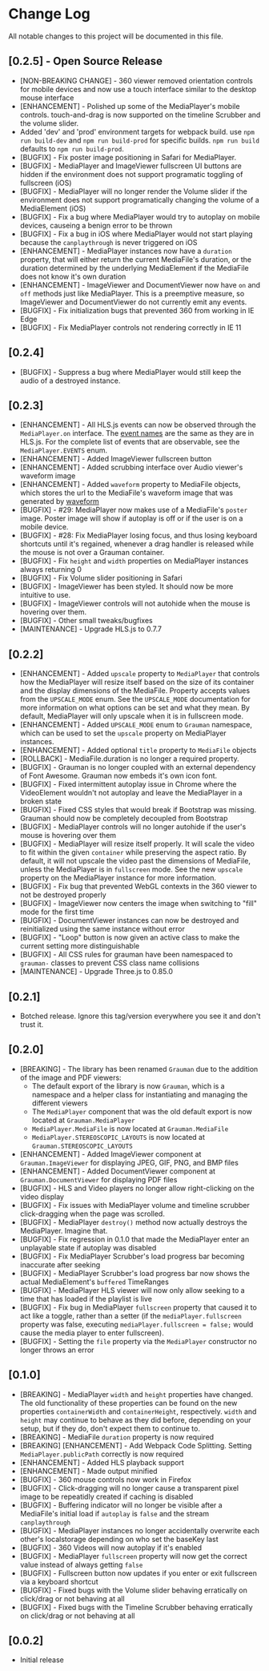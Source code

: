 # Change Log
All notable changes to this project will be documented in this file.

## [0.2.5] - Open Source Release
- [NON-BREAKING CHANGE] - 360 viewer removed orientation controls for mobile devices and now use a touch interface similar to the desktop mouse interface
- [ENHANCEMENT] - Polished up some of the MediaPlayer's mobile controls. touch-and-drag is now supported on the timeline Scrubber and the volume slider.
- Added 'dev' and 'prod' environment targets for webpack build. use `npm run build-dev` and `npm run build-prod` for specific builds. `npm run build` defaults to `npm run build-prod`.
- [BUGFIX] - Fix poster image positioning in Safari for MediaPlayer.
- [BUGFIX] - MediaPlayer and ImageViewer fullscreen UI buttons are hidden if the environment does not support programatic toggling of fullscreen (iOS)
- [BUGFIX] - MediaPlayer will no longer render the Volume slider if the environment does not support programatically changing the volume of a MediaElement (iOS)
- [BUGFIX] - Fix a bug where MediaPlayer would try to autoplay on mobile devices, causeing a benign error to be thrown
- [BUGFIX] - Fix a bug in iOS where MediaPlayer would not start playing because the `canplaythrough` is never triggered on iOS
- [ENHANCEMENT] - MediaPlayer instances now have a `duration` property, that will either return the current MediaFile's duration, or the duration determined by the underlying MediaElement if the MediaFile does not know it's own duration
- [ENHANCEMENT] - ImageViewer and DocumentViewer now have `on` and `off` methods just like MediaPlayer. This is a preemptive measure, so ImageViewer and DocumentViewer do not currently emit any events.
- [BUGFIX] - Fix initialization bugs that prevented 360 from working in IE Edge
- [BUGFIX] - Fix MediaPlayer controls not rendering correctly in IE 11

## [0.2.4]
- [BUGFIX] - Suppress a bug where MediaPlayer would still keep the audio of a destroyed instance.

## [0.2.3]
- [ENHANCEMENT] - All HLS.js events can now be observed through the `MediaPlayer.on` interface. The [event names](https://github.com/video-dev/hls.js/blob/master/src/events.js) are the same as they are in HLS.js. For the complete list of events that are observable, see the `MediaPlayer.EVENTS` enum.
- [ENHANCEMENT] - Added ImageViewer fullscreen button
- [ENHANCEMENT] - Added scrubbing interface over Audio viewer's waveform image
- [ENHANCEMENT] - Added `waveform` property to MediaFile objects, which stores the url to the MediaFile's waveform image that was generated by [waveform](https://github.com/rzurad/waveform)
- [BUGFIX] - #29: MediaPlayer now makes use of a MediaFile's `poster` image. Poster image will show if autoplay is off or if the user is on a mobile device.
- [BUGFIX] - #28: Fix MediaPlayer losing focus, and thus losing keyboard shortcuts until it's regained, whenever a drag handler is released while the mouse is not over a Grauman container.
- [BUGFIX] - Fix `height` and `width` properties on MediaPlayer instances always returning 0
- [BUGFIX] - Fix Volume slider positioning in Safari
- [BUGFIX] - ImageViewer has been styled. It should now be more intuitive to use.
- [BUGFIX] - ImageViewer controls will not autohide when the mouse is hovering over them.
- [BUGFIX] - Other small tweaks/bugfixes
- [MAINTENANCE] - Upgrade HLS.js to 0.7.7

## [0.2.2]
- [ENHANCEMENT] - Added `upscale` property to `MediaPlayer` that controls how the MediaPlayer will resize itself based on the size of its container and the display dimensions of the MediaFile. Property accepts values from the `UPSCALE_MODE` enum. See the `UPSCALE_MODE` documentation for more information on what options can be set and what they mean. By default, MediaPlayer will only upscale when it is in fullscreen mode.
- [ENHANCEMENT] - Added `UPSCALE_MODE` enum to `Grauman` namespace, which can be used to set the `upscale` property on MediaPlayer instances.
- [ENHANCEMENT] - Added optional `title` property to `MediaFile` objects
- [ROLLBACK] - MediaFile.duration is no longer a required property.
- [BUGFIX] - Grauman is no longer coupled with an external dependency of Font Awesome. Grauman now embeds it's own icon font.
- [BUGFIX] - Fixed intermittent autoplay issue in Chrome where the VideoElement wouldn't not autoplay and leave the MediaPlayer in a broken state
- [BUGFIX] - Fixed CSS styles that would break if Bootstrap was missing. Grauman should now be completely decoupled from Bootstrap
- [BUGFIX] - MediaPlayer controls will no longer autohide if the user's mouse is hovering over them
- [BUGFIX] - MediaPlayer will resize itself properly. It will scale the video to fit within the given `container` while preserving the aspect ratio. By default, it will not upscale the video past the dimensions of MediaFile, unless the MediaPlayer is in `fullscreen` mode. See the new `upscale` property on the MediaPlayer instance for more information.
- [BUGFIX] - Fix bug that prevented WebGL contexts in the 360 viewer to not be destroyed properly
- [BUGFIX] - ImageViewer now centers the image when switching to "fill" mode for the first time
- [BUGFIX] - DocumentViewer instances can now be destroyed and reinitialized using the same instance without error
- [BUGFIX] - "Loop" button is now given an active class to make the current setting more distinguishable
- [BUGFIX] - All CSS rules for grauman have been namespaced to `grauman-` classes to prevent CSS class name collisions
- [MAINTENANCE] - Upgrade Three.js to 0.85.0

## [0.2.1]
- Botched release. Ignore this tag/version everywhere you see it and don't trust it.

## [0.2.0]
- [BREAKING] - The library has been renamed `Grauman` due to the addition of the image and PDF viewers:
  - The default export of the library is now `Grauman`, which is a namespace and a helper class for instantiating and managing the different viewers
  - The `MediaPlayer` component that was the old default export is now located at `Grauman.MediaPlayer`
  - `MediaPlayer.MediaFile` is now located at `Grauman.MediaFile`
  - `MediaPlayer.STEREOSCOPIC_LAYOUTS` is now located at `Grauman.STEREOSCOPIC_LAYOUTS`
- [ENHANCEMENT] - Added ImageViewer component at `Grauman.ImageViewer` for displaying JPEG, GIF, PNG, and BMP files
- [ENHANCEMENT] - Added DocumentViewer component at `Grauman.DocumentViewer` for displaying PDF files
- [BUGFIX] - HLS and Video players no longer allow right-clicking on the video display
- [BUGFIX] - Fix issues with MediaPlayer volume and timeline scrubber click-dragging when the page was scrolled.
- [BUGFIX] - MediaPlayer `destroy()` method now actually destroys the MediaPlayer. Imagine that.
- [BUGFIX] - Fix regression in 0.1.0 that made the MediaPlayer enter an unplayable state if autoplay was disabled
- [BUGFIX] - Fix MediaPlayer Scrubber's load progress bar becoming inaccurate after seeking
- [BUGFIX] - MediaPlayer Scrubber's load progress bar now shows the actual MediaElement's `buffered` TimeRanges
- [BUGFIX] - MediaPlayer HLS viewer will now only allow seeking to a time that has loaded if the playlist is live
- [BUGFIX] - Fix bug in MediaPlayer `fullscreen` property that caused it to act like a toggle, rather than a setter (if the `mediaPlayer.fullscreen` property was false, executing `mediaPlayer.fullscreen = false;` would cause the media player to enter fullscreen).
- [BUGFIX] - Setting the `file` property via the `MediaPlayer` constructor no longer throws an error

## [0.1.0]
- [BREAKING] - MediaPlayer `width` and `height` properties have changed. The old functionality of these properties can be found on the new properties `containerWidth` and `containerHeight`, respectively. `width` and `height` may continue to behave as they did before, depending on your setup, but if they do, don't expect them to continue to.
- [BREAKING] - MediaFile `duration` property is now required
- [BREAKING] [ENHANCEMENT] - Add Webpack Code Splitting. Setting `MediaPlayer.publicPath` correctly is now required
- [ENHANCEMENT] - Added HLS playback support
- [ENHANCEMENT] - Made output minified
- [BUGFIX] - 360 mouse controls now work in Firefox
- [BUGFIX] - Click-dragging will no longer cause a transparent pixel image to be repeatidly created if caching is disabled
- [BUGFIX] - Buffering indicator will no longer be visible after a MediaFile's initial load if `autoplay` is `false` and the stream `canplaythrough`
- [BUGFIX] - MediaPlayer instances no longer accidentally overwrite each other's localstorage depending on who set the baseKey last
- [BUGFIX] - 360 Videos will now autoplay if it's enabled
- [BUGFIX] - MediaPlayer `fullscreen` property will now get the correct value instead of always getting `false`
- [BUGFIX] - Fullscreen button now updates if you enter or exit fullscreen via a keyboard shortcut
- [BUGFIX] - Fixed bugs with the Volume slider behaving erratically on click/drag or not behaving at all
- [BUGFIX] - Fixed bugs with the Timeline Scrubber behaving erratically on click/drag or not behaving at all

## [0.0.2]
- Initial release
